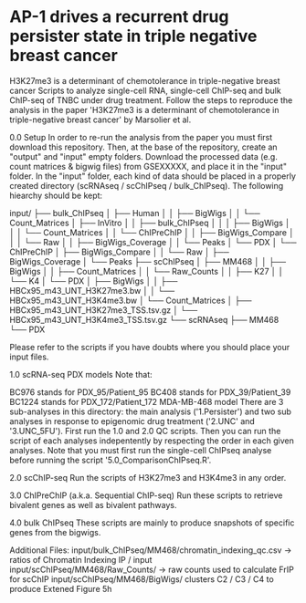 # AP-1 drives a recurrent drug persister state in triple negative breast cancer 

H3K27me3 is a determinant of chemotolerance in triple-negative breast cancer
Scripts to analyze single-cell RNA, single-cell ChIP-seq and bulk ChIP-seq of TNBC under drug treatment. Follow the steps to reproduce the analysis in the paper 'H3K27me3 is a determinant of chemotolerance in triple-negative breast cancer' by Marsolier et al.

0.0 Setup
In order to re-run the analysis from the paper you must first download this repository. Then, at the base of the repository, create an "output" and "input" empty folders. Download the processed data (e.g. count matrices & bigwig files) from GSEXXXXX, and place it in the "input" folder. In the "input" folder, each kind of data should be placed in a properly created directory (scRNAseq / scChIPseq / bulk_ChIPseq). The following hiearchy should be kept:

input/
├── bulk_ChIPseq
│   ├── Human
│   │   ├── BigWigs
│   │   └── Count_Matrices
│   ├── InVitro
│   │   ├── bulk_ChIPseq
│   │   │   ├── BigWigs
│   │   │   └── Count_Matrices
│   │   └── ChIPreChIP
│   │       ├── BigWigs_Compare
│   │       │   └── Raw
│   │       ├── BigWigs_Coverage
│   │       └── Peaks
│   └── PDX
│       └── ChIPreChIP
│           ├── BigWigs_Compare
│           │   └── Raw
│           ├── BigWigs_Coverage
│           └── Peaks
├── scChIPseq
│   ├── MM468
│   │   ├── BigWigs
│   │   ├── Count_Matrices
│   │   └── Raw_Counts
│   │       ├── K27
│   │       └── K4
│   └── PDX
│       ├── BigWigs
│       │   ├── HBCx95_m43_UNT_H3K27me3.bw
│       │   └── HBCx95_m43_UNT_H3K4me3.bw
│       └── Count_Matrices
│           ├── HBCx95_m43_UNT_H3K27me3_TSS.tsv.gz
│           └── HBCx95_m43_UNT_H3K4me3_TSS.tsv.gz
└── scRNAseq
    ├── MM468
    └── PDX


    
Please refer to the scripts if you have doubts where you should place your input files.

1.0 scRNA-seq
PDX models
Note that:

BC976 stands for PDX_95/Patient_95
BC408 stands for PDX_39/Patient_39
BC1224 stands for PDX_172/Patient_172
MDA-MB-468 model
There are 3 sub-analyses in this directory: the main analysis ('1.Persister') and two sub analyses in response to epigenomic drug treatment ('2.UNC' and '3.UNC_5FU'). First run the 1.0 and 2.0 QC scripts. Then you can run the script of each analyses indepentently by respecting the order in each given analyses. Note that you must first run the single-cell ChIPseq analyse before running the script '5.0_ComparisonChIPseq.R'.

2.0 scChIP-seq
Run the scripts of H3K27me3 and H3K4me3 in any order.

3.0 ChIPreChIP (a.k.a. Sequential ChIP-seq)
Run these scripts to retrieve bivalent genes as well as bivalent pathways.

4.0 bulk ChIPseq
These scripts are mainly to produce snapshots of specific genes from the bigwigs.

Additional Files:
input/bulk_ChIPseq/MM468/chromatin_indexing_qc.csv -> ratios of Chromatin Indexing IP / input
input/scChIPseq/MM468/Raw_Counts/ -> raw counts used to calculate FrIP for scChIP
input/scChIPseq/MM468/BigWigs/ clusters C2 / C3 / C4 to produce Extened Figure 5h
